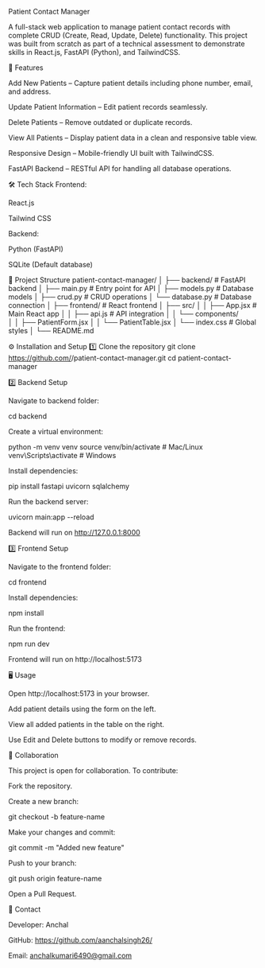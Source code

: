 Patient Contact Manager

A full-stack web application to manage patient contact records with complete CRUD (Create, Read, Update, Delete) functionality.
This project was built from scratch as part of a technical assessment to demonstrate skills in React.js, FastAPI (Python), and TailwindCSS.

🚀 Features

Add New Patients – Capture patient details including phone number, email, and address.

Update Patient Information – Edit patient records seamlessly.

Delete Patients – Remove outdated or duplicate records.

View All Patients – Display patient data in a clean and responsive table view.

Responsive Design – Mobile-friendly UI built with TailwindCSS.

FastAPI Backend – RESTful API for handling all database operations.

🛠️ Tech Stack
Frontend:

React.js

Tailwind CSS

Backend:

Python (FastAPI)

SQLite (Default database)

📂 Project Structure
patient-contact-manager/
│
├── backend/                # FastAPI backend
│   ├── main.py             # Entry point for API
│   ├── models.py           # Database models
│   ├── crud.py             # CRUD operations
│   └── database.py         # Database connection
│
├── frontend/               # React frontend
│   ├── src/
│   │   ├── App.jsx         # Main React app
│   │   ├── api.js          # API integration
│   │   └── components/     
│   │       ├── PatientForm.jsx
│   │       └── PatientTable.jsx
│   └── index.css           # Global styles
│
└── README.md

⚙️ Installation and Setup
1️⃣ Clone the repository
git clone https://github.com/<your-username>/patient-contact-manager.git
cd patient-contact-manager

2️⃣ Backend Setup

Navigate to backend folder:

cd backend


Create a virtual environment:

python -m venv venv
source venv/bin/activate   # Mac/Linux
venv\Scripts\activate      # Windows


Install dependencies:

pip install fastapi uvicorn sqlalchemy


Run the backend server:

uvicorn main:app --reload


Backend will run on http://127.0.0.1:8000

3️⃣ Frontend Setup

Navigate to the frontend folder:

cd frontend


Install dependencies:

npm install


Run the frontend:

npm run dev


Frontend will run on http://localhost:5173

🖥️ Usage

Open http://localhost:5173
 in your browser.

Add patient details using the form on the left.

View all added patients in the table on the right.

Use Edit and Delete buttons to modify or remove records.

🤝 Collaboration

This project is open for collaboration. To contribute:

Fork the repository.

Create a new branch:

git checkout -b feature-name


Make your changes and commit:

git commit -m "Added new feature"


Push to your branch:

git push origin feature-name


Open a Pull Request.

📧 Contact

Developer: Anchal 

GitHub: https://github.com/aanchalsingh26/

Email: anchalkumari6490@gmail.com
